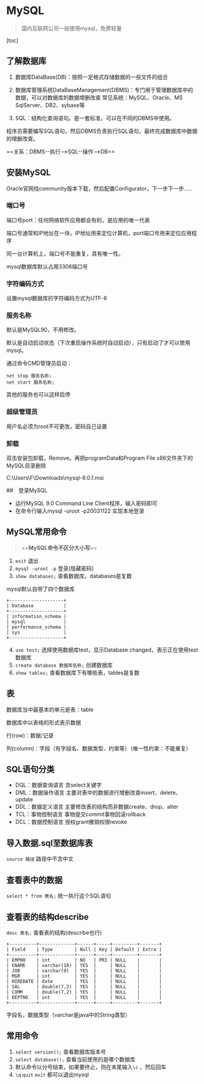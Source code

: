 # MySQL

> 国内互联网公司一般使用mysql，免费轻量

[toc]

## 了解数据库

1. 数据库DataBase(DB)：按照一定格式存储数据的一些文件的组合

2. 数据库管理系统DataBaseManagement(DBMS)：专门用于管理数据库中的数据，可以对数据库的数据增删改查                       常见系统：MySQL、Oracle、MS SqlServer、DB2、sybase等

3. SQL：结构化查询语句。是一套标准，可以在不同的DBMS中使用。

​	程序员需要编写SQL语句，然后DBMS负责执行SQL语句，最终完成数据库中数据的增删改查。

==关系：DBMS--执行-->SQL--操作-->DB==

## 安装MySQL

Oracle官网找community版本下载，然后配置Configurator，下一步下一步.....

### 端口号

端口号port：任何网络软件应用都会有的，是应用的唯一代表

端口号通常和IP地址在一块，IP地址用来定位计算机，port端口号用来定位应用程序

同一台计算机上，端口号不能重复，具有唯一性。

mysql数据库默认占用3306端口号

### 字符编码方式

设置mysql数据库的字符编码方式为UTF-8

### 服务名称

默认是MySQL90，不用修改。

默认是自动启动状态（下次重启操作系统时自动启动），只有启动了才可以使用mysql。

通过命令CMD管理员启动：

```
net stop 服务名称;
net start 服务名称;
```

其他的服务也可以这样启停

### 超级管理员

用户名必须为root不可更改，密码自己设置

### 卸载

双击安装包卸载，Remove。再把programData和Program File x86文件夹下的MySQL目录删除

C:\Users\F\Downloads\mysql-9.0.1.msi

##　登录MySQL

* 运行MySQL 9.0 Command Line Client程序，输入密码即可
* 在命令行输入mysql -uroot -p20031122 实现本地登录

## MySQL常用命令

> ==**MySQL命令不区分大小写**==

1. `exit`	退出
2. `mysql -uroot -p`   登录(隐藏密码)
3. `show databases;`   查看数据库，databases是复数

mysql默认自带了四个数据库

```
+--------------------+
| Database           |
+--------------------+
| information_schema |
| mysql              |
| performance_schema |
| sys                |
+--------------------+
```

4. `use test;`  选择使用数据库test，显示Database changed，表示正在使用test数据库
5. `create database 数据库名称;`  创建数据库
6. `show tables;`   查看数据库下有哪些表，tables是复数

## 表

数据库当中最基本的单元是表：table

数据库中以表格的形式表示数据

行(row)：数据/记录

列(column)：字段（有字段名、数据类型、约束等）（唯一性约束：不能重复）

## SQL语句分类

* DQL：数据查询语言          含select关键字			
* DML：数据操作语言          主要对表中的数据进行增删改查insert、delete、update
* DDL：数据定义语言          主要修改表的结构而非数据create、drop、alter
* TCL：事物控制语言          事物提交commit事物回滚rollback
* DCL：数据控制语言          授权grant撤销权限revoke

## 导入数据.sql至数据库表

`source 路径`	路径中不含中文

## 查看表中的数据

`select * from 表名;`	统一执行这个SQL语句

## 查看表的结构describe

`desc 表名;`	查看表的结构(describe也行)

```
+----------+-------------+------+-----+---------+-------+
| Field    | Type        | Null | Key | Default | Extra |
+----------+-------------+------+-----+---------+-------+
| EMPNO    | int         | NO   | PRI | NULL    |       |
| ENAME    | varchar(10) | YES  |     | NULL    |       |
| JOB      | varchar(9)  | YES  |     | NULL    |       |
| MGR      | int         | YES  |     | NULL    |       |
| HIREDATE | date        | YES  |     | NULL    |       |
| SAL      | double(7,2) | YES  |     | NULL    |       |
| COMM     | double(7,2) | YES  |     | NULL    |       |
| DEPTNO   | int         | YES  |     | NULL    |       |
+----------+-------------+------+-----+---------+-------+
```

字段名，数据类型（varchar是java中的String类型）

## 常用命令

1. `select version();`		查看数据库版本号
2. `select database();`      查看当前使用的是哪个数据库
3. 默认命令以分号结束，如果要终止，则在末尾输入`\c` ，然后回车
4. `\q` `quit` `exit` 都可以退出mysql

